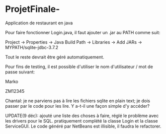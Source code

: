 ﻿ProjetFinale-
=============

Application de restaurant en java

Pour faire fonctionner Login.java, il faut ajouter un .jar au PATH comme suit:

Project -> Properties -> Java Build Path -> Libraries -> Add JARs -> MYPATH/sqlite-jdbc-3.7.2


Tout le reste devrait être géré automatiquement.

Pour fins de testing, il est possible d'utiliser le nom d'utilisateur / mot de passe suivant:
 
Marko

ZM12345



Chantal: je ne parviens pas à lire les fichiers  sqlite en plain text;
	je dois passer par le code pour les lire. Y a-t-il une façon simple d'y accéder?


UPDATE(9 déc): 
ajouté une liste des choses à faire, réglé le problème avec les drivers pour le SQL.
pratiquement complété la classe Login et la classe ServiceGUI.
Le code généré par NetBeans est illisible, il faudra le refactorer.
